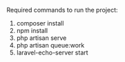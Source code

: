 Required commands to run the project:

1) composer install
2) npm install
3) php artisan serve
4) php artisan queue:work
5) laravel-echo-server start
